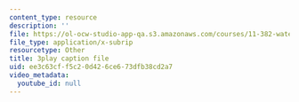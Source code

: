 ```yaml
---
content_type: resource
description: ''
file: https://ol-ocw-studio-app-qa.s3.amazonaws.com/courses/11-382-water-diplomacy-spring-2021/ee3c63cff5c20d426ce673dfb38cd2a7_oqOtuChgsz4.srt
file_type: application/x-subrip
resourcetype: Other
title: 3play caption file
uid: ee3c63cf-f5c2-0d42-6ce6-73dfb38cd2a7
video_metadata:
  youtube_id: null
---
```

